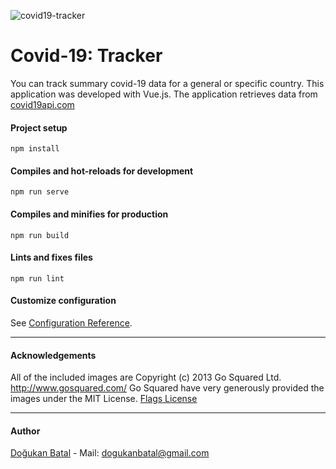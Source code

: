 ![covid19-tracker](https://user-images.githubusercontent.com/10329339/82932717-834a9980-9f91-11ea-92a8-6b1cdceaff0b.gif)

# Covid-19: Tracker
You can track summary covid-19 data for a general or specific country. This application was developed with Vue.js. The application retrieves data from [covid19api.com](https://covid19api.com)

#### Project setup
```
npm install
```

#### Compiles and hot-reloads for development
```
npm run serve
```

#### Compiles and minifies for production
```
npm run build
```

#### Lints and fixes files
```
npm run lint
```

#### Customize configuration
See [Configuration Reference](https://cli.vuejs.org/config/).
___

#### Acknowledgements
All of the included images are Copyright (c) 2013 Go Squared Ltd. http://www.gosquared.com/ Go Squared have very generously provided the images under the MIT License. [Flags License](https://github.com/balazser/FlagAndCountryData/blob/master/flags/LICENSE.txt)
___

#### Author
[Doğukan Batal](http://dogukanbatal.com) - Mail: [dogukanbatal@gmail.com](mailto:dogukanbatal@gmail.com)

